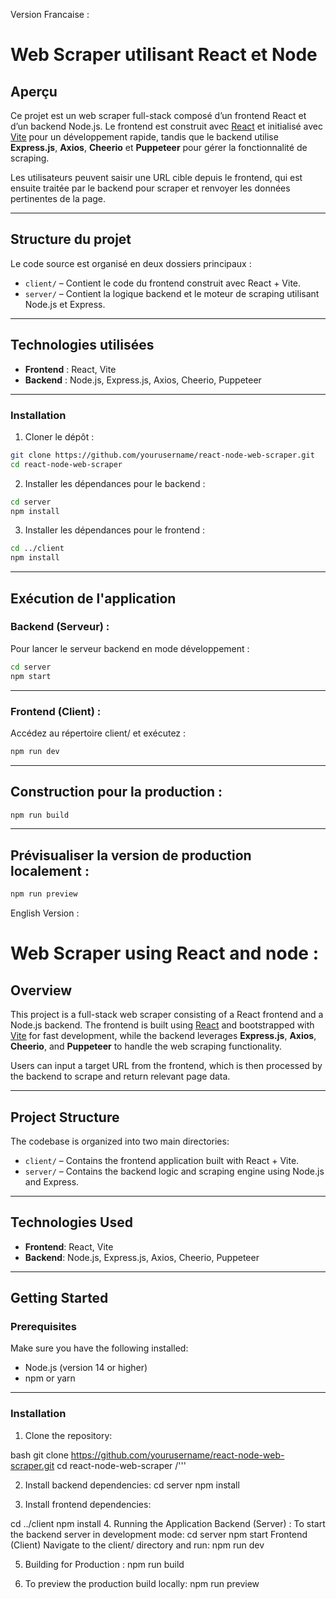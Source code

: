 Version Francaise : 
# Web Scraper utilisant React et Node

## Aperçu

Ce projet est un web scraper full-stack composé d’un frontend React et d’un backend Node.js. Le frontend est construit avec [React](https://react.dev/) et initialisé avec [Vite](https://vitejs.dev/) pour un développement rapide, tandis que le backend utilise **Express.js**, **Axios**, **Cheerio** et **Puppeteer** pour gérer la fonctionnalité de scraping.

Les utilisateurs peuvent saisir une URL cible depuis le frontend, qui est ensuite traitée par le backend pour scraper et renvoyer les données pertinentes de la page.

---

## Structure du projet

Le code source est organisé en deux dossiers principaux :

- `client/` – Contient le code du frontend construit avec React + Vite.
- `server/` – Contient la logique backend et le moteur de scraping utilisant Node.js et Express.

---

## Technologies utilisées

- **Frontend** : React, Vite
- **Backend** : Node.js, Express.js, Axios, Cheerio, Puppeteer

---
### Installation

1. Cloner le dépôt :

```bash
git clone https://github.com/yourusername/react-node-web-scraper.git
cd react-node-web-scraper
```

2. Installer les dépendances pour le backend :
```bash
cd server
npm install
```

3. Installer les dépendances pour le frontend :
```bash
cd ../client
npm install
```

---

## Exécution de l'application

### Backend (Serveur) :

Pour lancer le serveur backend en mode développement :
```bash
cd server
npm start
```

---

### Frontend (Client) :

Accédez au répertoire client/ et exécutez :
```bash
npm run dev
```

---

## Construction pour la production :

```bash
npm run build
```

---

## Prévisualiser la version de production localement :

```bash
npm run preview
```




English Version :

#  Web Scraper using React and node : 

## Overview

This project is a full-stack web scraper consisting of a React frontend and a Node.js backend. The frontend is built using [React](https://react.dev/) and bootstrapped with [Vite](https://vitejs.dev/) for fast development, while the backend leverages **Express.js**, **Axios**, **Cheerio**, and **Puppeteer** to handle the web scraping functionality.

Users can input a target URL from the frontend, which is then processed by the backend to scrape and return relevant page data.

---

## Project Structure

The codebase is organized into two main directories:

- `client/` – Contains the frontend application built with React + Vite.
- `server/` – Contains the backend logic and scraping engine using Node.js and Express.

---

## Technologies Used

- **Frontend**: React, Vite
- **Backend**: Node.js, Express.js, Axios, Cheerio, Puppeteer

---

## Getting Started

### Prerequisites

Make sure you have the following installed:

- Node.js (version 14 or higher)
- npm or yarn

---

### Installation

1. Clone the repository:

bash
git clone https://github.com/yourusername/react-node-web-scraper.git
cd react-node-web-scraper /'''

2. Install backend dependencies:
cd server
npm install

3. Install frontend dependencies:

cd ../client
npm install
4. Running the Application
Backend (Server) : 
To start the backend server in development mode:
cd server
npm start
Frontend (Client)
Navigate to the client/ directory and run:
npm run dev

5. Building for Production : 
npm run build

6. To preview the production build locally:
npm run preview


